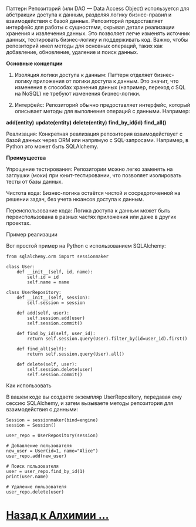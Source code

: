 Паттерн Репозиторий (или DAO — Data Access Object) 
используется для абстракции доступа к данным, 
разделяя логику бизнес-правил и взаимодействия с базой данных. 
Репозиторий предоставляет интерфейс для работы с сущностями, 
скрывая детали реализации хранения и извлечения данных. 
Это позволяет легче изменять источник данных, 
тестировать бизнес-логику и поддерживать код. 
Важно, чтобы репозиторий имел методы для основных операций, 
таких как добавление, обновление, удаление и поиск данных.  

**Основные концепции**  

1. Изоляция логики доступа к данным: 
Паттерн отделяет бизнес-логику приложения от логики доступа к данным.
Это значит, что изменения в способах хранения данных (например, 
переход с SQL на NoSQL) не требуют изменения бизнес-логики.    

2. Интерфейс: Репозиторий обычно предоставляет интерфейс, 
который описывает методы для выполнения операций с данными. Например:  

**add(entity)**
**update(entity)**
**delete(entity)**
**find_by_id(id)**
**find_all()**

Реализация: Конкретная реализация репозитория взаимодействует с базой данных через ORM или напрямую с SQL-запросами. 
Например, в Python это может быть SQLAlchemy.  

**Преимущества**

Упрощение тестирования: Репозитории можно легко заменять 
на заглушки (моки) при юнит-тестировании, 
что позволяет изолировать тесты от базы данных.  

Чистота кода: Бизнес-логика остаётся чистой и сосредоточенной 
на решении задач, без учета нюансов доступа к данным.  

Переиспользование кода: Логика доступа к данным может 
быть переиспользована в разных частях приложения или даже 
в других проектах.  

Пример реализации

Вот простой пример на Python с использованием SQLAlchemy:
```aiignore
from sqlalchemy.orm import sessionmaker

class User:
    def __init__(self, id, name):
        self.id = id
        self.name = name

class UserRepository:
    def __init__(self, session):
        self.session = session

    def add(self, user):
        self.session.add(user)
        self.session.commit()

    def find_by_id(self, user_id):
        return self.session.query(User).filter_by(id=user_id).first()

    def find_all(self):
        return self.session.query(User).all()

    def delete(self, user):
        self.session.delete(user)
        self.session.commit()

```
Как использовать

В вашем коде вы создаете экземпляр UserRepository, передавая ему сессию SQLAlchemy, 
и затем вызываете методы репозитория для взаимодействия с данными:  
```aiignore
Session = sessionmaker(bind=engine)
session = Session()

user_repo = UserRepository(session)

# Добавление пользователя
new_user = User(id=1, name="Alice")
user_repo.add(new_user)

# Поиск пользователя
user = user_repo.find_by_id(1)
print(user.name)

# Удаление пользователя
user_repo.delete(user)

```

# [Назад к Алхимии ...](sqlalchemy_and_alembic.md)
